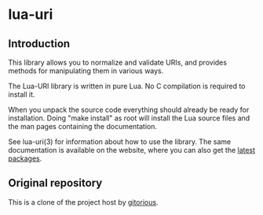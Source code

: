 # lua-uri

## Introduction

This library allows you to normalize and validate URIs, and provides methods
for manipulating them in various ways.

The Lua-URI library is written in pure Lua.  No C compilation is required
to install it.

When you unpack the source code everything should already be ready for
installation.  Doing "make install" as root will install the Lua source
files and the man pages containing the documentation.

See lua-uri(3) for information about how to use the library.  The same
documentation is available on the website, where you can also get the
[latest packages](http://www.geoffrichards.co.uk/lua/uri/).

## Original repository 

This is a clone of the project host by [gitorious](https://gitorious.org/lua-uri).
